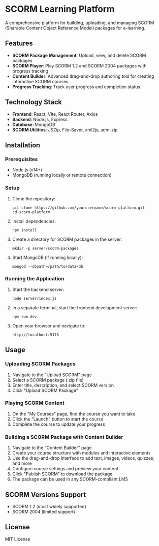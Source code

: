 # SCORM Learning Platform

A comprehensive platform for building, uploading, and managing SCORM (Sharable Content Object Reference Model) packages for e-learning.

## Features

- **SCORM Package Management**: Upload, view, and delete SCORM packages
- **SCORM Player**: Play SCORM 1.2 and SCORM 2004 packages with progress tracking
- **Content Builder**: Advanced drag-and-drop authoring tool for creating interactive SCORM courses
- **Progress Tracking**: Track user progress and completion status

## Technology Stack

- **Frontend**: React, Vite, React Router, Axios
- **Backend**: Node.js, Express
- **Database**: MongoDB
- **SCORM Utilities**: JSZip, File-Saver, xml2js, adm-zip

## Installation

### Prerequisites

- Node.js (v14+)
- MongoDB (running locally or remote connection)

### Setup

1. Clone the repository:

   ```
   git clone https://github.com/yourusername/scorm-platform.git
   cd scorm-platform
   ```

2. Install dependencies:

   ```
   npm install
   ```

3. Create a directory for SCORM packages in the server:

   ```
   mkdir -p server/scorm-packages
   ```

4. Start MongoDB (if running locally):
   ```
   mongod --dbpath=/path/to/data/db
   ```

### Running the Application

1. Start the backend server:

   ```
   node server/index.js
   ```

2. In a separate terminal, start the frontend development server:

   ```
   npm run dev
   ```

3. Open your browser and navigate to:
   ```
   http://localhost:5173
   ```

## Usage

### Uploading SCORM Packages

1. Navigate to the "Upload SCORM" page
2. Select a SCORM package (.zip file)
3. Enter title, description, and select SCORM version
4. Click "Upload SCORM Package"

### Playing SCORM Content

1. On the "My Courses" page, find the course you want to take
2. Click the "Launch" button to start the course
3. Complete the course to update your progress

### Building a SCORM Package with Content Builder

1. Navigate to the "Content Builder" page
2. Create your course structure with modules and interactive elements
3. Use the drag-and-drop interface to add text, images, videos, quizzes, and more
4. Configure course settings and preview your content
5. Click "Publish SCORM" to download the package
6. The package can be used in any SCORM-compliant LMS

## SCORM Versions Support

- SCORM 1.2 (most widely supported)
- SCORM 2004 (limited support)

## License

MIT License
